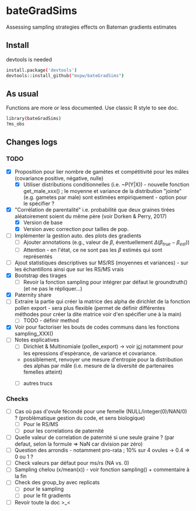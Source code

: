 # bateGradSims

Assessing sampling strategies effects on Bateman gradients estimates

## Install

devtools is needed

```bash
install.package('devtools')
devtools::install_github("mxpw/bateGradSims")
```

## As usual


Functions are more or less documented. Use classic R style to see doc.

```bash
library(bateGradSims)
?ms_obs
```

## Changes logs

### TODO

- [x] Proposition pour lier nombre de gamètes et compétitivité pour les mâles (covariance positive, négative, nulle)
  - [x] Utiliser distributions conditionnelles (i.e. ~P(Y|X)) - nouvelle fonction get_male_xxx() ; le moyenne et variance de la distribution "jointe" (e.g. gametes par male) sont estimées empiriquement - option pour le spécifier ?
- [x] "Corrélation de parentalité" i.e. probabilité que deux graines tirées aléatoirement soient du même père (voir Dorken & Perry, 2017) 
  - [x] Version de base
  - [x] Version avec correction pour tailles de pop. 
- [ ] Implémenter la gestion auto. des plots des gradients
	- [ ] Ajouter annotations (e.g., valeur de $\beta$, éventuellement $\Delta(\beta_{true}-\beta_{est})$)
	- [ ] Attention - en l'état, ce ne sont pas les $\beta$ estimés qui sont représentés
- [ ] Ajout statistiques descriptives sur MS/RS (moyennes et variances) - sur les échantillons ainsi que sur les RS/MS vrais
- [x] Bootstrap des tirages
	- [ ] Revoir la fonction sampling pour intégrer par défaut le groundtruth() (et ne pas le répliquer...)
- [x] Paternity share 
- [ ] Extraire la partie qui créer la matrice des alpha de dirichlet de la fonction pollen export - sera plus flexible (permet de définir différentes méthodes pour créer la dite matrice voir d'en spécifier une à la main)
  - [ ] TODO - définir method
- [x] Voir pour factoriser les bouts de codes communs dans les fonctions sampling_XXX()
- [ ] Notes explicatives
  - [ ] Dirichlet & Multinomiale (pollen_export)
  -> voir [ici](https://en.wikipedia.org/wiki/Dirichlet-multinomial_distribution) notamment pour les epressions d'espèrance, de variance et covariance. 
  - possiblement, renvoyer une mesure d'entropie pour la distribution des alphas par mâle (i.e. mesure de la diversité de partenaires femelles atteint)
  - [ ] autres trucs


### Checks
- [ ] Cas où pas d'ovule fécondé pour une femelle (NULL/integer(0)/NAN/0) ? (problèmatique gestion du code, et sens biologique)
  - [ ] Pour le RS/MS
  - [ ] pour les correlations de paternité
- [ ] Quelle valeur de correlation de paternité si une seule graine ? (par defaut, selon la formule => NaN car division par zéro)
- [ ] Question des arrondis - notamment pro-rata ; 10% sur 4 ovules -> 0.4 => 0 ou 1 ?
- [ ] Check valeurs par défaut pour ms/rs (NA vs. 0)
- [ ] Sampling chelou (x/mean(x)) - voir fonction sampling() + commentaire à la fin
- [ ] Check des group_by avec replicats 
  - [ ] pour le sampling
  - [ ] pour le fit gradients
- [ ] Revoir toute la doc >_<
